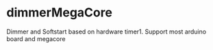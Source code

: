 # dimmerMegaCore
Dimmer and Softstart based on hardware timer1. Support most arduino board and megacore
